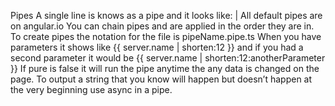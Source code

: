 Pipes
A single line is knows as a pipe and it looks like: |
All default pipes are on angular.io
You can chain pipes and are applied in the order they are in.
To create pipes the notation for the file is pipeName.pipe.ts
When you have parameters it shows like {{ server.name | shorten:12 }} and if you had a second parameter it would be {{ server.name | shorten:12:anotherParameter }}
If pure is false it will run the pipe anytime the any data is changed on the page.
To output a string that you know will happen but doesn’t happen at the very beginning use async in a pipe.

